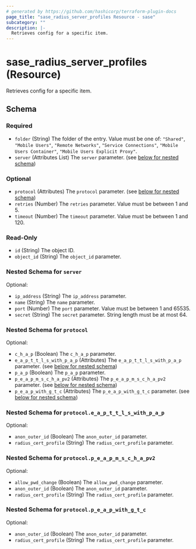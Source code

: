 ```yaml
---
# generated by https://github.com/hashicorp/terraform-plugin-docs
page_title: "sase_radius_server_profiles Resource - sase"
subcategory: ""
description: |-
  Retrieves config for a specific item.
---
```


# sase_radius_server_profiles (Resource)

Retrieves config for a specific item.



<!-- schema generated by tfplugindocs -->
## Schema

### Required

- `folder` (String) The folder of the entry. Value must be one of: `"Shared"`, `"Mobile Users"`, `"Remote Networks"`, `"Service Connections"`, `"Mobile Users Container"`, `"Mobile Users Explicit Proxy"`.
- `server` (Attributes List) The `server` parameter. (see [below for nested schema](#nestedatt--server))

### Optional

- `protocol` (Attributes) The `protocol` parameter. (see [below for nested schema](#nestedatt--protocol))
- `retries` (Number) The `retries` parameter. Value must be between 1 and 5.
- `timeout` (Number) The `timeout` parameter. Value must be between 1 and 120.

### Read-Only

- `id` (String) The object ID.
- `object_id` (String) The `object_id` parameter.

<a id="nestedatt--server"></a>
### Nested Schema for `server`

Optional:

- `ip_address` (String) The `ip_address` parameter.
- `name` (String) The `name` parameter.
- `port` (Number) The `port` parameter. Value must be between 1 and 65535.
- `secret` (String) The `secret` parameter. String length must be at most 64.


<a id="nestedatt--protocol"></a>
### Nested Schema for `protocol`

Optional:

- `c_h_a_p` (Boolean) The `c_h_a_p` parameter.
- `e_a_p_t_t_l_s_with_p_a_p` (Attributes) The `e_a_p_t_t_l_s_with_p_a_p` parameter. (see [below for nested schema](#nestedatt--protocol--e_a_p_t_t_l_s_with_p_a_p))
- `p_a_p` (Boolean) The `p_a_p` parameter.
- `p_e_a_p_m_s_c_h_a_pv2` (Attributes) The `p_e_a_p_m_s_c_h_a_pv2` parameter. (see [below for nested schema](#nestedatt--protocol--p_e_a_p_m_s_c_h_a_pv2))
- `p_e_a_p_with_g_t_c` (Attributes) The `p_e_a_p_with_g_t_c` parameter. (see [below for nested schema](#nestedatt--protocol--p_e_a_p_with_g_t_c))

<a id="nestedatt--protocol--e_a_p_t_t_l_s_with_p_a_p"></a>
### Nested Schema for `protocol.e_a_p_t_t_l_s_with_p_a_p`

Optional:

- `anon_outer_id` (Boolean) The `anon_outer_id` parameter.
- `radius_cert_profile` (String) The `radius_cert_profile` parameter.


<a id="nestedatt--protocol--p_e_a_p_m_s_c_h_a_pv2"></a>
### Nested Schema for `protocol.p_e_a_p_m_s_c_h_a_pv2`

Optional:

- `allow_pwd_change` (Boolean) The `allow_pwd_change` parameter.
- `anon_outer_id` (Boolean) The `anon_outer_id` parameter.
- `radius_cert_profile` (String) The `radius_cert_profile` parameter.


<a id="nestedatt--protocol--p_e_a_p_with_g_t_c"></a>
### Nested Schema for `protocol.p_e_a_p_with_g_t_c`

Optional:

- `anon_outer_id` (Boolean) The `anon_outer_id` parameter.
- `radius_cert_profile` (String) The `radius_cert_profile` parameter.



